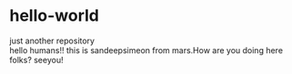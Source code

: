 # hello-world
just another repository  
hello humans!!
this is sandeepsimeon from mars.How are you doing here folks?
seeyou!

